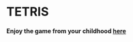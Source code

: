 # TETRIS

#### Enjoy the game from your childhood [here](https://artemvorui.github.io/tetris-vanilla-js/index.html)
